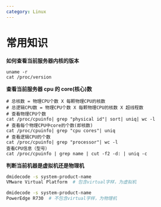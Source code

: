 ```yaml
---
category: Linux
---
```

# 常用知识

**如何查看当前服务器内核的版本**

```
uname -r
cat /proc/version
```

**查看当前服务器 cpu 的 core(核心)数**

```
# 总核数 = 物理CPU个数 X 每颗物理CPU的核数 
# 总逻辑CPU数 = 物理CPU个数 X 每颗物理CPU的核数 X 超线程数
# 查看物理CPU个数
cat /proc/cpuinfo| grep "physical id"| sort| uniq| wc -l
# 查看每个物理CPU中core的个数(即核数)
cat /proc/cpuinfo| grep "cpu cores"| uniq
# 查看逻辑CPU的个数
cat /proc/cpuinfo| grep "processor"| wc -l
查看CPU信息（型号）
cat /proc/cpuinfo | grep name | cut -f2 -d: | uniq -c
```

**判断当前机器是虚拟机还是物理机**

```bash
dmidecode -s system-product-name
VMware Virtual Platform  # 包含virtual字样，为虚拟机

dmidecode -s system-product-name
PowerEdge R730  # 不包含virtual字样，为物理机
```


